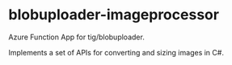 # blobuploader-imageprocessor

Azure Function App for tig/blobuploader.

Implements a set of APIs for converting and sizing images in C#.
